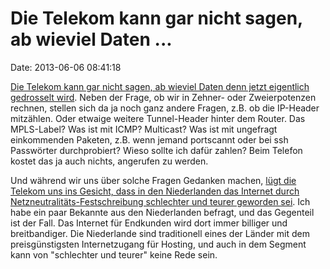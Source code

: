 Die Telekom kann gar nicht sagen, ab wieviel Daten \...
=======================================================

Date: 2013-06-06 08:41:18

[Die Telekom kann gar nicht sagen, ab wieviel Daten denn jetzt
eigentlich gedrosselt
wird](http://www.piksa.info/blog/2013/06/05/die-telekom-kann-nicht-genau-sagen-bis-zu-welcher-datenmenge-daten-ungedrosselt-fliesen/).
Neben der Frage, ob wir in Zehner- oder Zweierpotenzen rechnen, stellen
sich da ja noch ganz andere Fragen, z.B. ob die IP-Header mitzählen.
Oder etwaige weitere Tunnel-Header hinter dem Router. Das MPLS-Label?
Was ist mit ICMP? Multicast? Was ist mit ungefragt einkommenden Paketen,
z.B. wenn jemand portscannt oder bei ssh Passwörter durchprobiert? Wieso
sollte ich dafür zahlen? Beim Telefon kostet das ja auch nichts,
angerufen zu werden.

Und während wir uns über solche Fragen Gedanken machen, [lügt die
Telekom uns ins Gesicht, dass in den Niederlanden das Internet durch
Netzneutralitäts-Festschreibung schlechter und teurer geworden
sei](https://netzpolitik.org/2013/deutsche-telekom-behauptet-internet-wurde-in-niederlanden-durch-netzneutralitat-langsamer-und-teurer/).
Ich habe ein paar Bekannte aus den Niederlanden befragt, und das
Gegenteil ist der Fall. Das Internet für Endkunden wird dort immer
billiger und breitbandiger. Die Niederlande sind traditionell eines der
Länder mit dem preisgünstigsten Internetzugang für Hosting, und auch in
dem Segment kann von \"schlechter und teurer\" keine Rede sein.
